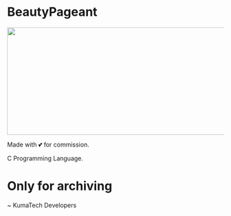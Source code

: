 # BeautyPageant

<div align="center">
  <img src="https://i.imgur.com/OZtIS9Y.png" width="600" height="250"/>
</div>

Made with 💕 for commission.

C Programming Language.

# Only for archiving

~ KumaTech Developers
